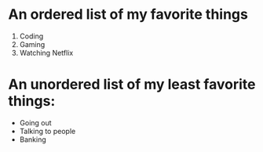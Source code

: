# An ordered list of my favorite things

1. Coding
2. Gaming
3. Watching Netflix

# An unordered list of my least favorite things:

- Going out
- Talking to people
- Banking
